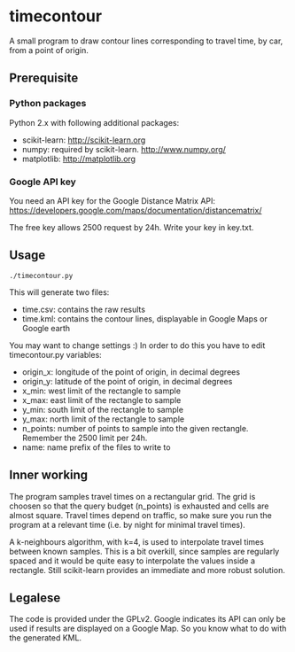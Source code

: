 # timecontour

A small program to draw contour lines corresponding to travel time, by car, from a point of origin.

## Prerequisite

### Python packages

Python 2.x with following additional packages:

* scikit-learn: http://scikit-learn.org
* numpy: required by scikit-learn. http://www.numpy.org/
* matplotlib: http://matplotlib.org

### Google API key

You need an API key for the Google Distance Matrix API: https://developers.google.com/maps/documentation/distancematrix/

The free key allows 2500 request by 24h. Write your key in key.txt.

## Usage

`./timecontour.py`

This will generate two files:

* time.csv: contains the raw results
* time.kml: contains the contour lines, displayable in Google Maps or Google
  earth

You may want to change settings :) In order to do this you have to edit timecontour.py variables:

* origin_x: longitude of the point of origin, in decimal degrees
* origin_y: latitude of the point of origin, in decimal degrees
* x_min: west limit of the rectangle to sample
* x_max: east limit of the rectangle to sample
* y_min: south limit of the rectangle to sample
* y_max: north limit of the rectangle to sample
* n_points: number of points to sample into the given rectangle. Remember the
  2500 limit per 24h.
* name: name prefix of the files to write to

## Inner working

The program samples travel times on a rectangular grid. The grid is choosen so that the query budget (n_points) is exhausted and cells are almost square. Travel times depend on traffic, so make sure you run the program at a relevant time (i.e. by night for minimal travel times).

A k-neighbours algorithm, with k=4, is used to interpolate travel times between known samples. This is a bit overkill, since samples are regularly spaced and it would be quite easy to interpolate the values inside a rectangle. Still scikit-learn provides an immediate and more robust solution.

## Legalese

The code is provided under the GPLv2.
Google indicates its API can only be used if results are displayed on a Google
Map. So you know what to do with the generated KML.


